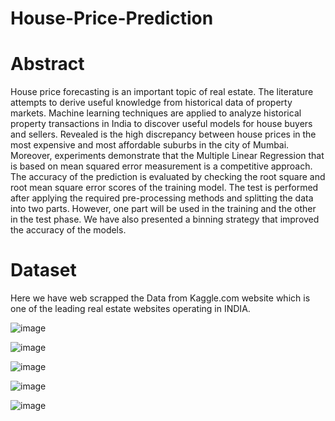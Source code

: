 # House-Price-Prediction

# Abstract

House price forecasting is an important topic of real estate. The literature attempts to derive useful knowledge from historical data of property markets. Machine learning techniques are applied to analyze historical property transactions in India to discover useful models for house buyers and sellers. Revealed is the high discrepancy between house prices in the most expensive and most affordable suburbs in the city of Mumbai. Moreover, experiments demonstrate that the Multiple Linear Regression that is based on mean squared error measurement is a competitive approach.
The accuracy of the prediction is evaluated by checking the root square and root mean square error scores of the training model. The test is performed after applying the required pre-processing methods and splitting the data into two parts. However, one part will be used in the training and the other in the test phase. We have also presented a binning strategy that improved the accuracy of the models.



# Dataset

Here we have web scrapped the Data from Kaggle.com website which is one of the leading real estate websites operating in INDIA.

![image](https://user-images.githubusercontent.com/74340245/167713289-ab6251a1-1a5a-45c5-8efa-440213d0bff0.png)

![image](https://user-images.githubusercontent.com/74340245/167713329-7335fd33-ea5c-4bc9-b430-6236e55ec15a.png)

![image](https://user-images.githubusercontent.com/74340245/167713347-866c4aeb-7fc4-454c-86b2-7a67078399f4.png)

![image](https://user-images.githubusercontent.com/74340245/167713366-d0a9f205-2795-472e-913f-25374ed80a39.png)


![image](https://user-images.githubusercontent.com/74340245/167713420-69f45c7b-5c37-48a7-a78e-26167b7c5a61.png)



 
 




